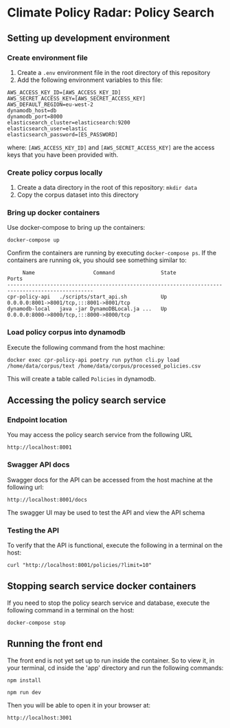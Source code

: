 # Climate Policy Radar: Policy Search

## Setting up development environment

### Create environment file

1. Create a `.env` environment file in the root directory of this repository
2. Add the following environment variables to this file:

```
AWS_ACCESS_KEY_ID=[AWS_ACCESS_KEY_ID]
AWS_SECRET_ACCESS_KEY=[AWS_SECRET_ACCESS_KEY]
AWS_DEFAULT_REGION=eu-west-2
dynamodb_host=db
dynamodb_port=8000
elasticsearch_cluster=elasticsearch:9200
elasticsearch_user=elastic
elasticsearch_password=[ES_PASSWORD]
```

where: `[AWS_ACCESS_KEY_ID]` and `[AWS_SECRET_ACCESS_KEY]` are the access keys that you have been provided with.

### Create policy corpus locally

1. Create a data directory in the root of this repository: `mkdir data`
2. Copy the corpus dataset into this directory

### Bring up docker containers

Use docker-compose to bring up the containers:

`docker-compose up`

Confirm the containers are running by executing `docker-compose ps`. If the containers are running ok, you should see something similar to:

```
     Name                   Command               State                    Ports
--------------------------------------------------------------------------------------------------
cpr-policy-api   ./scripts/start_api.sh           Up      0.0.0.0:8001->8001/tcp,:::8001->8001/tcp
dynamodb-local   java -jar DynamoDBLocal.ja ...   Up      0.0.0.0:8000->8000/tcp,:::8000->8000/tcp
```

### Load policy corpus into dynamodb

Execute the following command from the host machine:

```
docker exec cpr-policy-api poetry run python cli.py load /home/data/corpus/text /home/data/corpus/processed_policies.csv
```

This will create a table called `Policies` in dynamodb.

## Accessing the policy search service

### Endpoint location

You may access the policy search service from the following URL

`http://localhost:8001`

### Swagger API docs

Swagger docs for the API can be accessed from the host machine at the following url:

`http://localhost:8001/docs`

The swagger UI may be used to test the API and view the API schema

### Testing the API

To verify that the API is functional, execute the following in a terminal on the host:

`curl "http://localhost:8001/policies/?limit=10"`

## Stopping search service docker containers

If you need to stop the policy search service and database, execute the following command in a terminal on the host:

`docker-compose stop`

## Running the front end

The front end is not yet set up to run inside the container. So to view it, in your terminal, cd inside the 'app' directory and run the following commands:

`npm install`

`npm run dev`

Then you will be able to open it in your browser at:

`http://localhost:3001`
